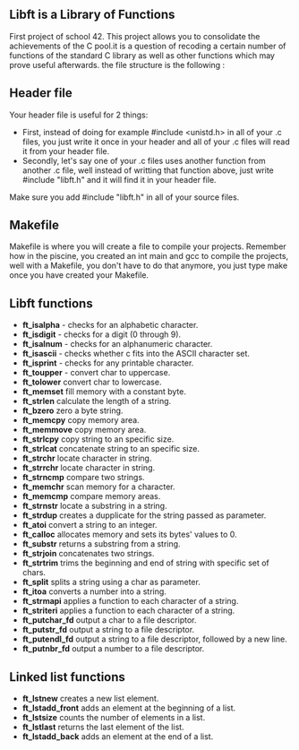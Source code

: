 
## Libft is a Library of Functions
First project of school 42. This project allows you to consolidate the achievements of the C pool.it is a question of recoding a certain number of functions of the standard C library as well as other functions which may prove useful afterwards. the file structure is the following :

## Header file
Your header file is useful for 2 things:
* First, instead of doing for example #include <unistd.h> in all of your .c files, you just write it once in your header and all of your .c files will read it from your header file.
* Secondly, let's say one of your .c files uses another function from another .c file, well instead of writting that function above, just write #include "libft.h" and it will find it in your header file.

Make sure you add #include "libft.h" in all of your source files. 

## Makefile
Makefile is where you will create a file to compile your projects. Remember how in the piscine, you created an int main and gcc to compile the projects, well with a Makefile, you don't have to do that anymore, you just type make once you have created your Makefile.

## Libft functions
* **ft_isalpha** - checks for an alphabetic character.
* **ft_isdigit** - checks for a digit (0 through 9).
* **ft_isalnum** - checks for an alphanumeric character.
* **ft_isascii** - checks whether c fits into the ASCII character set.
* **ft_isprint** - checks for any printable character.
* **ft_toupper** - convert char to uppercase.
* **ft_tolower** convert char to lowercase.
* **ft_memset** fill memory with a constant byte.
* **ft_strlen** calculate the length of a string.
* **ft_bzero** zero a byte string.
* **ft_memcpy** copy memory area.
* **ft_memmove** copy memory area.
* **ft_strlcpy** copy string to an specific size.
* **ft_strlcat** concatenate string to an specific size.
* **ft_strchr** locate character in string.
* **ft_strrchr** locate character in string. 
* **ft_strncmp** compare two strings.
* **ft_memchr** scan memory for a character.
* **ft_memcmp** compare memory areas.
* **ft_strnstr** locate a substring in a string.
* **ft_strdup** creates a dupplicate for the string passed as parameter.
* **ft_atoi** convert a string to an integer.
* **ft_calloc** allocates memory and sets its bytes' values to 0.
* **ft_substr** returns a substring from a string.
* **ft_strjoin** concatenates two strings.
* **ft_strtrim** trims the beginning and end of string with specific set of chars.
* **ft_split** splits a string using a char as parameter.
* **ft_itoa** converts a number into a string.
* **ft_strmapi** applies a function to each character of a string.
* **ft_striteri** applies a function to each character of a string.
* **ft_putchar_fd** output a char to a file descriptor.
* **ft_putstr_fd** output a string to a file descriptor.
* **ft_putendl_fd** output a string to a file descriptor, followed by a new line.
* **ft_putnbr_fd** output a number to a file descriptor.
## Linked list functions
* **ft_lstnew** creates a new list element.
* **ft_lstadd_front** adds an element at the beginning of a list.
* **ft_lstsize** counts the number of elements in a list.
* **ft_lstlast** returns the last element of the list.
* **ft_lstadd_back** adds an element at the end of a list.
